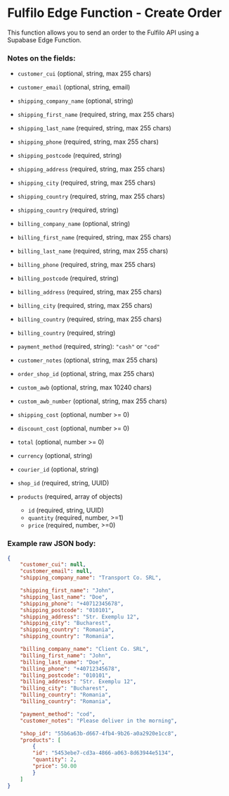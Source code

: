 # Fulfilo Edge Function - Create Order

This function allows you to send an order to the Fulfilo API using a Supabase Edge Function.

### Notes on the fields:
- `customer_cui` (optional, string, max 255 chars)
- `customer_email` (optional, string, email)
- `shipping_company_name` (optional, string)

- `shipping_first_name` (required, string, max 255 chars)
- `shipping_last_name` (required, string, max 255 chars)
- `shipping_phone` (required, string, max 255 chars)
- `shipping_postcode` (required, string)
- `shipping_address` (required, string, max 255 chars)
- `shipping_city` (required, string, max 255 chars)
- `shipping_country` (required, string, max 255 chars)
- `shipping_country` (required, string)

- `billing_company_name` (optional, string)
- `billing_first_name` (required, string, max 255 chars)
- `billing_last_name` (required, string, max 255 chars)
- `billing_phone` (required, string, max 255 chars)
- `billing_postcode` (required, string)
- `billing_address` (required, string, max 255 chars)
- `billing_city` (required, string, max 255 chars)
- `billing_country` (required, string, max 255 chars)
- `billing_country` (required, string)

- `payment_method` (required, string): `"cash"` or `"cod"`

- `customer_notes` (optional, string, max 255 chars)
- `order_shop_id` (optional, string, max 255 chars)
- `custom_awb` (optional, string<binary>, max 10240 chars)
- `custom_awb_number` (optional, string, max 255 chars)

- `shipping_cost` (optional, number >= 0)
- `discount_cost` (optional, number >= 0)
- `total` (optional, number >= 0)
- `currency` (optional, string)
- `courier_id` (optional, string)

- `shop_id` (required, string, UUID)
- `products` (required, array of objects)
    - `id` (required, string, UUID)
    - `quantity` (required, number, >=1)
    - `price` (required, number, >=0)


### Example raw JSON body:
```json
{
    "customer_cui": null,
    "customer_email": null,
    "shipping_company_name": "Transport Co. SRL",

    "shipping_first_name": "John",
    "shipping_last_name": "Doe",
    "shipping_phone": "+40712345678",
    "shipping_postcode": "010101",
    "shipping_address": "Str. Exemplu 12",
    "shipping_city": "Bucharest",
    "shipping_country": "Romania",
    "shipping_country": "Romania",

    "billing_company_name": "Client Co. SRL",
    "billing_first_name": "John",
    "billing_last_name": "Doe",
    "billing_phone": "+40712345678",
    "billing_postcode": "010101",
    "billing_address": "Str. Exemplu 12",
    "billing_city": "Bucharest",
    "billing_country": "Romania",
    "billing_country": "Romania",

    "payment_method": "cod",
    "customer_notes": "Please deliver in the morning",

    "shop_id": "55b6a63b-d667-4fb4-9b26-a0a2920e1cc8",
    "products": [
        {
        "id": "5453ebe7-cd3a-4866-a063-8d63944e5134",
        "quantity": 2,
        "price": 50.00
        }
    ]
}
